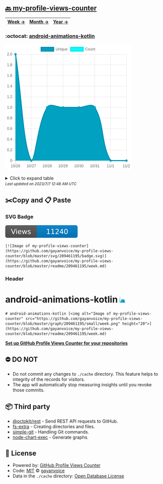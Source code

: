 ## [🔙 my-profile-views-counter](https://github.com/gayanvoice/my-profile-views-counter)
| [**Week →**](https://github.com/gayanvoice/my-profile-views-counter/blob/master/readme/209461195/week.md) | [**Month →**](https://github.com/gayanvoice/my-profile-views-counter/blob/master/readme/209461195/month.md) | [**Year →**](https://github.com/gayanvoice/my-profile-views-counter/blob/master/readme/209461195/year.md) |
| ---- | ---- | ----- |
### :octocat: [android-animations-kotlin](https://github.com/gayanvoice/android-animations-kotlin)
![Image of my-profile-views-counter](https://github.com/gayanvoice/my-profile-views-counter/blob/master/graph/209461195/large/week.png)

<details>
	<summary>Click to expand table</summary>
	<h2>:calendar: Week Page Views Table</h2>
<table>
	<tr>
		<th>
			Last Updated
		</th>
		<th>
			Unique
		</th>
		<th>
			Count
		</th>
	</tr>
	<tr>
		<td>
			<code>2023/7/7</code>
		</td>
		<td>
			<code>0</code>
		</td>
		<td>
			<code>0</code>
		</td>
	</tr>
	<tr>
		<td>
			<code>2023/7/6</code>
		</td>
		<td>
			<code>11</code>
		</td>
		<td>
			<code>12</code>
		</td>
	</tr>
	<tr>
		<td>
			<code>2023/7/5</code>
		</td>
		<td>
			<code>4</code>
		</td>
		<td>
			<code>5</code>
		</td>
	</tr>
	<tr>
		<td>
			<code>2023/7/4</code>
		</td>
		<td>
			<code>13</code>
		</td>
		<td>
			<code>16</code>
		</td>
	</tr>
	<tr>
		<td>
			<code>2023/7/3</code>
		</td>
		<td>
			<code>5</code>
		</td>
		<td>
			<code>7</code>
		</td>
	</tr>
	<tr>
		<td>
			<code>2023/7/2</code>
		</td>
		<td>
			<code>0</code>
		</td>
		<td>
			<code>0</code>
		</td>
	</tr>
	<tr>
		<td>
			<code>2023/7/1</code>
		</td>
		<td>
			<code>0</code>
		</td>
		<td>
			<code>0</code>
		</td>
	</tr>
	<tr>
		<td>
			<code>2023/6/30</code>
		</td>
		<td>
			<code>4</code>
		</td>
		<td>
			<code>4</code>
		</td>
	</tr>
</table>

</details>
<small><i>Last updated on 2023/7/7 12:48 AM UTC</i></small>

## ✂️Copy and 📋 Paste
### SVG Badge
[![Image of my-profile-views-counter](https://github.com/gayanvoice/my-profile-views-counter/blob/master/svg/209461195/badge.svg)](https://github.com/gayanvoice/my-profile-views-counter/blob/master/readme/209461195/week.md)
```readme
[![Image of my-profile-views-counter](https://github.com/gayanvoice/my-profile-views-counter/blob/master/svg/209461195/badge.svg)](https://github.com/gayanvoice/my-profile-views-counter/blob/master/readme/209461195/week.md)
```
### Header
# android-animations-kotlin [<img alt="Image of my-profile-views-counter" src="https://github.com/gayanvoice/my-profile-views-counter/blob/master/graph/209461195/small/week.png" height="20">](https://github.com/gayanvoice/my-profile-views-counter/blob/master/readme/209461195/week.md)
```readme
# android-animations-kotlin [<img alt="Image of my-profile-views-counter" src="https://github.com/gayanvoice/my-profile-views-counter/blob/master/graph/209461195/small/week.png" height="20">](https://github.com/gayanvoice/my-profile-views-counter/blob/master/readme/209461195/week.md)
```
[**Set up GitHub Profile Views Counter for your repositories**](https://github.com/gayanvoice/github-profile-views-counter)
## ⛔ DO NOT
- Do not commit any changes to `./cache` directory. This feature helps to integrity of the records for visitors.
- The app will automatically stop measuring insights until you revoke those commits.
## 📦 Third party

- [@octokit/rest](https://www.npmjs.com/package/@octokit/rest) - Send REST API requests to GitHub.
- [fs-extra](https://www.npmjs.com/package/fs-extra) - Creating directories and files.
- [simple-git](https://www.npmjs.com/package/simple-git) - Handling Git commands.
- [node-chart-exec](https://www.npmjs.com/package/node-chart-exec) - Generate graphs.
## 📄 License
- Powered by: [GitHub Profile Views Counter](https://github.com/gayanvoice/github-profile-views-counter)
- Code: [MIT](./LICENSE) © [gayanvoice](https://github.com/gayanvoice/github-profile-views-counter)
- Data in the `./cache` directory: [Open Database License](https://opendatacommons.org/licenses/odbl/1-0/)
